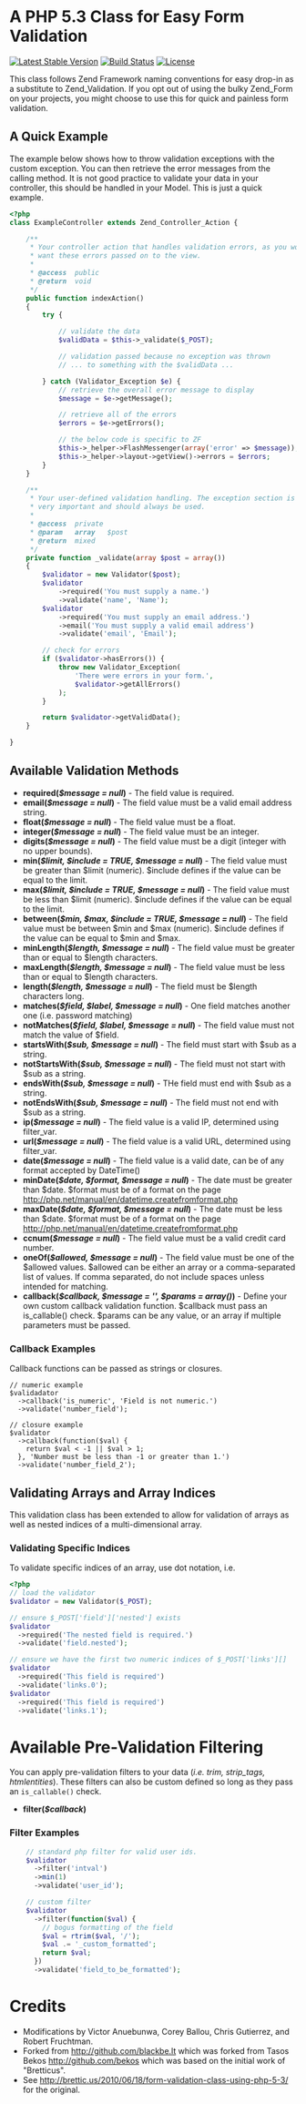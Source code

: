 # A PHP 5.3 Class for Easy Form Validation
[![Latest Stable Version](https://poser.pugx.org/avonnadozie/php-form-validation/v/stable)](https://packagist.org/packages/avonnadozie/php-form-validation)
[![Build Status](https://travis-ci.org/AVONnadozie/php-form-validation.svg?branch=master)](https://travis-ci.org/AVONnadozie/php-form-validation)
[![License](https://poser.pugx.org/avonnadozie/php-form-validation/license)](https://packagist.org/packages/avonnadozie/php-form-validation)

This class follows Zend Framework naming conventions for easy drop-in as a substitute to Zend_Validation.
If you opt out of using the bulky Zend_Form on your projects, you might choose to use this for quick and painless
form validation.

## A Quick Example

The example below shows how to throw validation exceptions with the custom
exception. You can then retrieve the error messages from the calling method.
It is not good practice to validate your data in your controller, this should
be handled in your Model. This is just a quick example.

```php
<?php
class ExampleController extends Zend_Controller_Action {

    /**
     * Your controller action that handles validation errors, as you would
     * want these errors passed on to the view.
     *
     * @access  public
     * @return  void
     */
    public function indexAction()
    {
        try {

            // validate the data
            $validData = $this->_validate($_POST);

            // validation passed because no exception was thrown
            // ... to something with the $validData ...

        } catch (Validator_Exception $e) {
            // retrieve the overall error message to display
            $message = $e->getMessage();

            // retrieve all of the errors
            $errors = $e->getErrors();

            // the below code is specific to ZF
            $this->_helper->FlashMessenger(array('error' => $message));
            $this->_helper->layout->getView()->errors = $errors;
        }
    }

    /**
     * Your user-defined validation handling. The exception section is
     * very important and should always be used.
     *
     * @access  private
     * @param   array   $post
     * @return  mixed
     */
    private function _validate(array $post = array())
    {
        $validator = new Validator($post);
        $validator
            ->required('You must supply a name.')
            ->validate('name', 'Name');
        $validator
            ->required('You must supply an email address.')
            ->email('You must supply a valid email address')
            ->validate('email', 'Email');

        // check for errors
        if ($validator->hasErrors()) {
            throw new Validator_Exception(
                'There were errors in your form.',
                $validator->getAllErrors()
            );
        }

        return $validator->getValidData();
    }

}
```

## Available Validation Methods

* <strong>required(<em>$message = null</em>)</strong> - The field value is required.
* <strong>email(<em>$message = null</em>)</strong> - The field value must be a valid email address string.
* <strong>float(<em>$message = null</em>)</strong> - The field value must be a float.
* <strong>integer(<em>$message = null</em>)</strong> - The field value must be an integer.
* <strong>digits(<em>$message = null</em>)</strong> - The field value must be a digit (integer with no upper bounds).
* <strong>min(<em>$limit, $include = TRUE, $message = null</em>)</strong> - The field value must be greater than $limit (numeric). $include defines if the value can be equal to the limit.
* <strong>max(<em>$limit, $include = TRUE, $message = null</em>)</strong> - The field value must be less than $limit (numeric). $include defines if the value can be equal to the limit.
* <strong>between(<em>$min, $max, $include = TRUE, $message = null</em>)</strong> - The field value must be between $min and $max (numeric). $include defines if the value can be equal to $min and $max.
* <strong>minLength(<em>$length, $message = null</em>)</strong> - The field value must be greater than or equal to $length characters.
* <strong>maxLength(<em>$length, $message = null</em>)</strong> - The field value must be less than or equal to $length characters.
* <strong>length(<em>$length, $message = null</em>)</strong> - The field must be $length characters long.
* <strong>matches(<em>$field, $label, $message = null</em>)</strong> - One field matches another one (i.e. password matching)
* <strong>notMatches(<em>$field, $label, $message = null</em>)</strong> - The field value must not match the value of $field.
* <strong>startsWith(<em>$sub, $message = null</em>)</strong> - The field must start with $sub as a string.
* <strong>notStartsWith(<em>$sub, $message = null</em>)</strong> - The field must not start with $sub as a string.
* <strong>endsWith(<em>$sub, $message = null</em>)</strong> - THe field must end with $sub as a string.
* <strong>notEndsWith(<em>$sub, $message = null</em>)</strong> - The field must not end with $sub as a string.
* <strong>ip(<em>$message = null</em>)</strong> - The field value is a valid IP, determined using filter_var.
* <strong>url(<em>$message = null</em>)</strong> - The field value is a valid URL, determined using filter_var.
* <strong>date(<em>$message = null</em>)</strong> - The field value is a valid date, can be of any format accepted by DateTime()
* <strong>minDate(<em>$date, $format, $message = null</em>)</strong> - The date must be greater than $date. $format must be of a format on the page http://php.net/manual/en/datetime.createfromformat.php
* <strong>maxDate(<em>$date, $format, $message = null</em>)</strong> - The date must be less than $date. $format must be of a format on the page http://php.net/manual/en/datetime.createfromformat.php
* <strong>ccnum(<em>$message = null</em>)</strong> - The field value must be a valid credit card number.
* <strong>oneOf(<em>$allowed, $message = null</em>)</strong> - The field value must be one of the $allowed values. $allowed can be either an array or a comma-separated list of values. If comma separated, do not include spaces unless intended for matching.
* <strong>callback(<em>$callback, $message = '', $params = array()</em>)</strong> - Define your own custom callback validation function. $callback must pass an is_callable() check. $params can be any value, or an array if multiple parameters must be passed.

### Callback Examples

Callback functions can be passed as strings or closures.

    // numeric example
    $validadator
      ->callback('is_numeric', 'Field is not numeric.')
      ->validate('number_field');

    // closure example
    $validator
      ->callback(function($val) {
        return $val < -1 || $val > 1;
      }, 'Number must be less than -1 or greater than 1.')
      ->validate('number_field_2');

## Validating Arrays and Array Indices

This validation class has been extended to allow for validation of arrays as well as nested indices of a multi-dimensional array.

### Validating Specific Indices

To validate specific indices of an array, use dot notation, i.e.

```php
<?php
// load the validator
$validator = new Validator($_POST);

// ensure $_POST['field']['nested'] exists
$validator
  ->required('The nested field is required.')
  ->validate('field.nested');

// ensure we have the first two numeric indices of $_POST['links'][]
$validator
  ->required('This field is required')
  ->validate('links.0');
$validator
  ->required('This field is required')
  ->validate('links.1');
```

# Available Pre-Validation Filtering

You can apply pre-validation filters to your data (<em>i.e. trim, strip_tags, htmlentities</em>). These filters can also
be custom defined so long as they pass an <code>is_callable()</code> check.

* <strong>filter(<em>$callback</em>)</strong>

### Filter Examples

```php
    // standard php filter for valid user ids.
    $validator
      ->filter('intval')
      ->min(1)
      ->validate('user_id');

    // custom filter
    $validator
      ->filter(function($val) {
        // bogus formatting of the field
        $val = rtrim($val, '/');
        $val .= '_custom_formatted';
        return $val;
      })
      ->validate('field_to_be_formatted');
```

# Credits

* Modifications by Victor Anuebunwa, Corey Ballou, Chris Gutierrez, and Robert Fruchtman.
* Forked from http://github.com/blackbe.lt which was forked from Tasos Bekos <tbekos at gmail dot com> http://github.com/bekos which was based on the initial work of "Bretticus".
* See http://brettic.us/2010/06/18/form-validation-class-using-php-5-3/ for the original.
